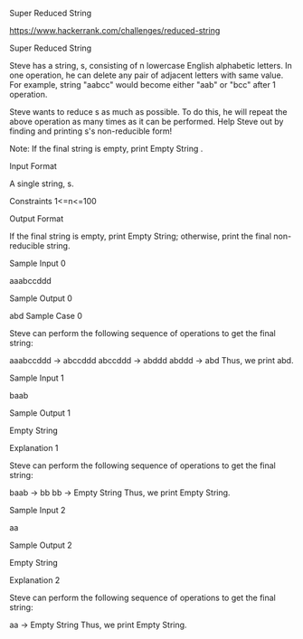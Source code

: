 Super Reduced String

https://www.hackerrank.com/challenges/reduced-string

Super Reduced String

Steve has a string, s, consisting of n lowercase English alphabetic letters. In one operation, 
he can delete any pair of adjacent letters with same value. For example, string "aabcc" would 
become either "aab" or "bcc" after 1 operation.

Steve wants to reduce s as much as possible. To do this, he will repeat the above operation 
as many times as it can be performed. Help Steve out by finding and printing s's non-reducible form!

Note: If the final string is empty, print Empty String .


Input Format

A single string, s.

Constraints
1<=n<=100

Output Format

If the final string is empty, print Empty String; otherwise, print the final non-reducible string.

Sample Input 0

aaabccddd

Sample Output 0

abd
Sample Case 0

Steve can perform the following sequence of operations to get the final string:

aaabccddd → abccddd
abccddd → abddd
abddd → abd
Thus, we print abd.

Sample Input 1

baab

Sample Output 1

Empty String

Explanation 1

Steve can perform the following sequence of operations to get the final string:

baab → bb
bb → Empty String
Thus, we print Empty String.

Sample Input 2

aa

Sample Output 2

Empty String

Explanation 2

Steve can perform the following sequence of operations to get the final string:

aa → Empty String
Thus, we print Empty String.
